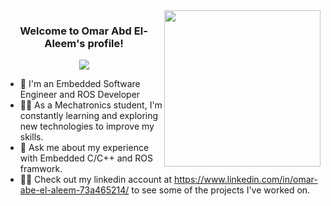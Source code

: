 <img width="250" align="right" src="https://c.tenor.com/_DOBjnGspYAAAAAM/code-coding.gif">

<h3 align="center">
  Welcome to Omar Abd El-Aleem's profile!
</h3>

<p align="center">
  <a href="https://github.com/DenverCoder1/readme-typing-svg"><img src="https://readme-typing-svg.herokuapp.com/?lines=Embedded Software Engineer;Always%20learning%20new%20things&font=Fira%20Code&center=true&width=440&height=45&color=f75c7e&vCenter=true&size=22"></a>
</p> 

- 🏢 I'm an Embedded Software Engineer and ROS Developer
- 👨‍💻 As a Mechatronics student, I'm constantly learning and exploring new technologies to improve my skills.
- 💬 Ask me about my experience with Embedded C/C++ and ROS framwork.
- 👨‍💻 Check out my linkedin account at https://www.linkedin.com/in/omar-abe-el-aleem-73a465214/ to see some of the projects I've worked on.

